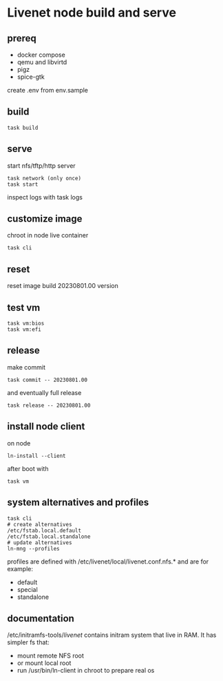 # Livenet node build and serve


## prereq

- docker compose
- qemu and libvirtd
- pigz
- spice-gtk

create .env from env.sample


## build


```
task build
```

## serve

start nfs/tftp/http server

```
task network (only once)
task start
```

inspect logs with task logs


## customize image

chroot in node live container
```
task cli
```

## reset

reset image build 20230801.00 version

## test vm

```
task vm:bios
task vm:efi
```
## release

make commit

```
task commit -- 20230801.00
```

and eventually full release
```
task release -- 20230801.00
```


## install node client

on node
```
ln-install --client
```

after boot with
```
task vm
```

## system alternatives and profiles

```
task cli
# create alternatives
/etc/fstab.local.default
/etc/fstab.local.standalone
# update alternatives
ln-mng --profiles

```

profiles are defined with /etc/livenet/local/livenet.conf.nfs.* and are for example:
- default
- special
- standalone


## documentation

/etc/initramfs-tools/*livenet* contains initram system that live in RAM. It has simpler fs that:
- mount remote NFS root
- or mount local root
- run /usr/bin/ln-client in chroot to prepare real os
